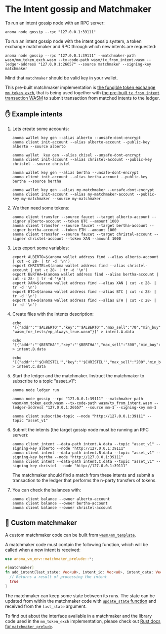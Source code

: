 # The Intent gossip and Matchmaker

To run an intent gossip node with an RPC server:

```shell
anoma node gossip --rpc "127.0.0.1:39111"
```

To run an intent gossip node with the intent gossip system, a token exchange matchmaker and RPC through which new intents are requested:

```shell
anoma node gossip --rpc "127.0.0.1:39111" --matchmaker-path wasm/mm_token_exch.wasm --tx-code-path wasm/tx_from_intent.wasm --ledger-address "127.0.0.1:26657" --source matchmaker --signing-key matchmaker
```

Mind that `matchmaker` should be valid key in your wallet.

This pre-built matchmaker implementation is [the fungible token exchange `mm_token_exch`](https://github.com/anoma/anoma/blob/master/wasm/wasm_source/src/mm_token_exch.rs), that is being used together with [the pre-built `tx_from_intent` transaction WASM](https://github.com/anoma/anoma/blob/master/wasm/wasm_source/src/lib.rs) to submit transaction from matched intents to the ledger.

## ✋ Example intents

1) Lets create some accounts:
   ```
   anoma wallet key gen --alias alberto --unsafe-dont-encrypt
   anoma client init-account --alias alberto-account --public-key alberto --source alberto

   anoma wallet  key gen --alias chisel --unsafe-dont-encrypt
   anoma client init-account --alias christel-account --public-key christel --source christel

   anoma wallet key gen --alias bertha --unsafe-dont-encrypt
   anoma client init-account --alias bertha-account --public-key bertha --source bertha
   
   anoma wallet key gen --alias my-matchmaker --unsafe-dont-encrypt
   anoma client init-account --alias my-matchmaker-account --public-key my-matchmaker --source my-matchmaker
   ```

1) We then need some tokens:

   ```
   anoma client transfer --source faucet --target alberto-account --signer alberto-account --token BTC --amount 1000
   anoma client transfer --source faucet --target bertha-account --signer bertha-account --token ETH --amount 1000
   anoma client transfer --source faucet --target christel-account --signer christel-account --token XAN --amount 1000
   ```

2) Lets export some variables:

   ```shell
   export ALBERTO=$(anoma wallet address find --alias alberto-account | cut -c 28- | tr -d '\n')
   export CHRISTEL=$(anoma wallet address find --alias christel-account | cut -c 28- | tr -d '\n')
   export BERTHA=$(anoma wallet address find --alias bertha-account | cut -c 28- | tr -d '\n')
   export XAN=$(anoma wallet address find --alias XAN | cut -c 28- | tr -d '\n')
   export BTC=$(anoma wallet address find --alias BTC | cut -c 28- | tr -d '\n')
   export ETH=$(anoma wallet address find --alias ETH | cut -c 28- | tr -d '\n')
   ```

3) Create files with the intents description:

   ```shell
   echo '[{"addr":"'$ALBERTO'","key":"'$ALBERTO'","max_sell":"70","min_buy":"100","rate_min":"2","token_buy":"'$XAN'","token_sell":"'$BTC'","vp_path": "wasm_for_tests/vp_always_true.wasm"}]' > intent.A.data
   
   echo '[{"addr":"'$BERTHA'","key":"'$BERTHA'","max_sell":"300","min_buy":"50","rate_min":"0.7","token_buy":"'$BTC'","token_sell":"'$ETH'"}]' > intent.B.data

   echo '[{"addr":"'$CHRISTEL'","key":"'$CHRISTEL'","max_sell":"200","min_buy":"20","rate_min":"0.5","token_buy":"'$ETH'","token_sell":"'$XAN'"}]' > intent.C.data
   ```

3) Start the ledger and the matchmaker. Instruct the matchmaker to subscribe to a topic "asset_v1":

   ```shell
   anoma node ledger run
   
   anoma node gossip --rpc "127.0.0.1:39111" --matchmaker-path wasm/mm_token_exch.wasm --tx-code-path wasm/tx_from_intent.wasm --ledger-address "127.0.0.1:26657" --source mm-1 --signing-key mm-1
   
   anoma client subscribe-topic --node "http://127.0.0.1:39111" --topic "asset_v1"
   ```

5) Submit the intents (the target gossip node must be running an RPC server):

   ```shell
   anoma client intent --data-path intent.A.data --topic "asset_v1" --signing-key alberto --node "http://127.0.0.1:39111"
   anoma client intent --data-path intent.B.data --topic "asset_v1" --signing-key bertha --node "http://127.0.0.1:39111"
   anoma client intent --data-path intent.C.data --topic "asset_v1" --signing-key christel --node "http://127.0.0.1:39111"
   ```

   The matchmaker should find a match from these intents and submit a transaction to the ledger that performs the n-party transfers of tokens.
   
6) You can check the balances with:

   ```
   anoma client balance --owner alberto-account
   anoma client balance --owner bertha-account
   anoma client balance --owner christel-account
   ```

## 🤝 Custom matchmaker

A custom matchmaker code can be built from [`wasm/mm_template`](https://github.com/anoma/anoma/tree/master/wasm/mm_template).

A matchmaker code must contain the following function, which will be called when a new intent is received:

```rust
use anoma_vm_env::matchmaker_prelude::*;

#[matchmaker]
fn add_intent(last_state: Vec<u8>, intent_id: Vec<u8>, intent_data: Vec<u8>) -> bool {
  // Returns a result of processing the intent
  true
}
```

The matchmaker can keep some state between its runs. The state can be updated from within the matchmaker code with [`update_state` function](https://docs.anoma.network/rustdoc/anoma_vm_env/imports/matchmaker/fn.update_state.html) and received from the `last_state` argument.

To find out about the interface available in a matchmaker and the library code used in the `mm_token_exch` implementation, please check out [Rust docs for `matchmaker_prelude`](/rustdoc/anoma_vm_env/matchmaker_prelude/index.html).
